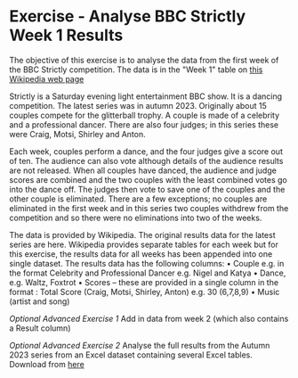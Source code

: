# Exercise - Analyse BBC Strictly Week 1 Results

The objective of this exercise is to analyse the data from the first week of the BBC Strictly competition.  The data is in the "Week 1" table on [this Wikipedia web page](https://en.wikipedia.org/wiki/Strictly_Come_Dancing_series_21)

Strictly is a Saturday evening light entertainment BBC show.  It is a dancing competition. The latest series was in autumn 2023.  Originally about 15 couples compete for the glitterball trophy.  A couple is made of a celebrity and a professional dancer.   There are also four judges; in this series these were Craig, Motsi, Shirley and Anton.

Each week, couples perform a dance, and the four judges give a score out of ten.  The audience can also vote although details of the audience results are not released.  When all couples have danced, the audience and judge scores are combined and the two couples with the least combined votes go into the dance off. The judges then vote to save one of the couples and the other couple is eliminated.  There are a few exceptions; no couples are eliminated in the first week and in this series two couples withdrew from the competition and so there were no eliminations into two of the weeks.

The data is provided by Wikipedia. The original results data for the latest series are here.  Wikipedia provides separate tables for each week but for this exercise, the results data for all weeks has been appended into one single dataset. The results data has the following columns:
•	Couple e.g. in the format Celebrity and Professional Dancer e.g. Nigel and Katya
•	Dance, e.g. Waltz, Foxtrot
•	Scores – these are provided in a single column in the format : Total Score (Craig, Motsi, Shirley, Anton) e.g. 30 (6,7,8,9)
•	Music (artist and song)

*Optional Advanced Exercise 1*
Add in data from week 2 (which also contains a Result column)

*Optional Advanced Exercise 2*
Analyse the full results from the Autumn 2023 series from an Excel dataset containing several Excel tables.  Download from  [here](<https://zomalextrainingstorage.blob.core.windows.net/datasets/misc/Strictly Data.xlsx>)


